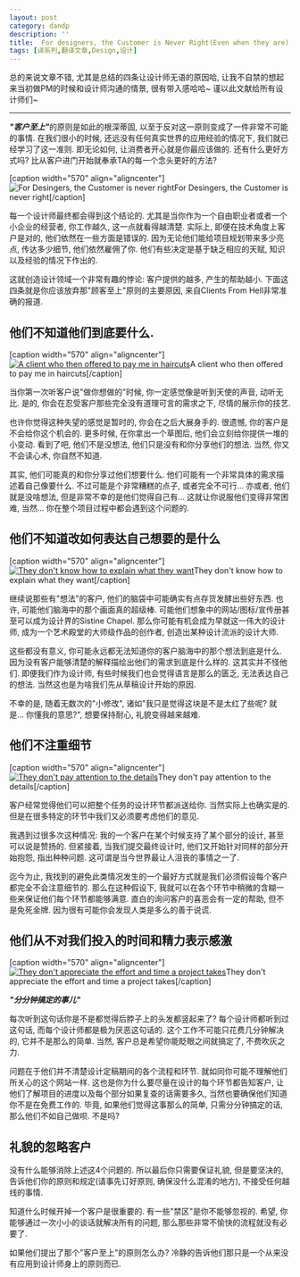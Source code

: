 ```yaml
---
layout: post
category: dandp
description: ''
title:  For designers, the Customer is Never Right(Even when they are)
tags: [译系列,翻译文章,Design,设计]
---
```


总的来说文章不错, 尤其是总结的四条让设计师无语的原因哈, 让我不自禁的想起来当初做PM的时候和设计师沟通的情景, 很有带入感哈哈~ 谨以此文献给所有设计师们~
<hr>
<p><em><strong>"客户至上"</strong></em>的原则是如此的根深蒂固, 以至于反对这一原则变成了一件非常不可能的事情. 在我们很小的时候, 还远没有任何真实世界的应用经验的情况下, 我们就已经学习了这一准则. 即无论如何, 让消费者开心就是你最应该做的. 还有什么更好方式吗? 比从客户进门开始就奉承TA的每一个念头更好的方法?</p>

<p>[caption width="570" align="aligncenter"]<img src="http://designmodo.com/wp-content/uploads/2014/08/customer-is-never-right.png" alt="For Desingers, the Customer is never right" title="">For Desingers, the Customer is never right[/caption]</p>

<p>每一个设计师最终都会得到这个结论的. 尤其是当你作为一个自由职业者或者一个小企业的经营者, 你工作越久, 这一点就看得越清楚. 实际上, 即便在技术角度上客户是对的, 他们依然在一些方面是错误的. 因为无论他们能给项目规划带来多少亮点, 传达多少细节, 他们依然雇佣了你.  他们有些决定是基于缺乏相应的天赋, 知识以及经验的情况下作出的.</p>

<p>这就创造设计领域一个非常有趣的悖论:  客户提供的越多, 产生的帮助越小. 下面这四条就是你应该放弃那"顾客至上"原则的主要原因,  来自Clients From Hell非常准确的报道.</p>

<h2>他们不知道他们到底要什么.</h2>

<p>[caption width="570" align="aligncenter"]<a href="http://clientsfromhell.net/post/82379675961/i-need-this-logo-redone-it-should-look-like-the#disqus_thread"><img src="http://designmodo.com/wp-content/uploads/2014/08/cfh1.png" alt="A client who then offered to pay me in haircuts" title="A client who then offered to pay me in haircuts"></a>A client who then offered to pay me in haircuts[/caption]</p>

<p>当你第一次听客户说"做你想做的"时候, 你一定感觉像是听到天使的声音, 动听无比.  是的, 你会在忍受客户那些完全没有道理可言的需求之下, 尽情的展示你的技艺.</p>

<p>也许你觉得这种失望的感觉是暂时的,  你会在之后大展身手的. 很遗憾, 你的客户是不会给你这个机会的. 更多时候, 在你拿出一个草图后, 他们会立刻给你提供一堆的小变动.  看到了吧, 他们不是没想法, 他们只是没有和你分享他们的想法. 当然, 你又不会读心术, 你自然不知道.</p>

<p>其实, 他们可能真的和你分享过他们想要什么. 他们可能有一个非常具体的需求描述着自己像要什么. 不过可能是个非常糟糕的点子, 或者完全不可行... 亦或者, 他们就是没啥想法, 但是非常不幸的是他们觉得自己有... 这就让你说服他们变得非常困难, 当然... 你在整个项目过程中都会遇到这个问题的.</p>

<h2>他们不知道改如何表达自己想要的是什么</h2>

<p>[caption width="570" align="aligncenter"]<a href="http://clientsfromhell.net/post/89956899656/client-can-you-make-it-less-black-like-half#disqus_thread"><img src="http://designmodo.com/wp-content/uploads/2014/08/cfh2.png" alt="They don't know how to explain what they want" title="They don't know how to explain what they want"></a>They don't know how to explain what they want[/caption]</p>

<p>继续说那些有"想法"的客户, 他们的脑袋中可能确实有点存货发酵出些好东西. 也许, 可能他们脑海中的那个画面真的超级棒. 可能他们想象中的网站/图标/宣传册甚至可以成为设计界的Sistine Chapel. 那么你可能有机会成为早就这一伟大的设计师, 成为一个艺术殿堂的大师级作品的创作者, 创造出某种设计流派的设计大师.</p>

<p>这些都没有意义, 你可能永远都无法知道你的客户脑海中的那个想法到底是什么.  因为没有客户能够清楚的解释描绘出他们的需求到底是什么样的. 这其实并不怪他们. 即便我们作为设计师, 有些时候我们也会觉得语言是那么的匮乏, 无法表达自己的想法. 当然这也是为啥我们先从草稿设计开始的原因.</p>

<p>不幸的是, 随着无数次的"小修改", 诸如"我只是觉得这块是不是太红了些呢? 就是... 你懂我的意思?", 想要保持耐心, 礼貌变得越来越难.</p>

<h2>他们不注重细节</h2>

<p>[caption width="570" align="aligncenter"]<a href="http://clientsfromhell.net/post/89962538710/client-this-promo-leaflet-youve-designed-is#disqus_thread"><img src="http://designmodo.com/wp-content/uploads/2014/08/cfh3.png" alt="They don't pay attention to the details" title="They don't pay attention to the details"></a>They don't pay attention to the details[/caption]</p>

<p>客户经常觉得他们可以把整个任务的设计环节都派送给你. 当然实际上也确实是的. 但是在很多特定的环节中我们又必须要考虑他们的意见.</p>

<p>我遇到过很多次这种情况: 我的一个客户在某个时候支持了某个部分的设计, 甚至可以说是赞扬的. 但紧接着, 当我们提交最终设计时, 他们又开始针对同样的部分开始抱怨, 指出种种问题. 这可谓是当今世界最让人沮丧的事情之一了.</p>

<p>迄今为止, 我找到的避免此类情况发生的一个最好方式就是我们必须假设每个客户都完全不会注意细节的. 那么在这种假设下, 我就可以在各个环节中稍微的含糊一些来保证他们每个环节都能够满意. 直白的询问客户的喜恶会有一定的帮助, 但不是免死金牌. 因为很有可能你会发现人类是多么的善于说谎.</p>

<h2>他们从不对我们投入的时间和精力表示感激</h2>

<p>[caption width="570" align="aligncenter"]<a href="http://clientsfromhell.net/post/81580003737/im-transcribing-some-audio-to-text-client-its#disqus_thread"><img src="http://designmodo.com/wp-content/uploads/2014/08/cfh4.png" alt="They don't appreciate the effort and time a project takes" title="They don't appreciate the effort and time a project takes"></a>They don't appreciate the effort and time a project takes[/caption]</p>

<p><em><strong>"分分钟搞定的事儿"</strong></em></p>

<p>每次听到这句话你是不是都觉得后脖子上的头发都竖起来了? 每个设计师都听到过这句话, 而每个设计师都是极为厌恶这句话的. 这个工作不可能只花费几分钟解决的, 它并不是那么的简单. 当然, 客户总是希望你能眨眼之间就搞定了, 不费吹灰之力.</p>

<p>问题在于他们并不清楚设计定稿期间的各个流程和环节. 就如同你可能不理解他们所关心的这个网站一样. 这也是你为什么要尽量在设计的每个环节都告知客户, 让他们了解项目的进度以及每个部分如果复查的话需要多久, 当然也要确保他们知道你不是在免费工作的. 毕竟, 如果他们觉得这事那么的简单, 只需分分钟搞定的话, 那么他们不如自己做呗. 不是吗?</p>

<h2>礼貌的忽略客户</h2>

<p>没有什么能够消除上述这4个问题的. 所以最后你只需要保证礼貌, 但是要坚决的, 告诉他们你的原则和规定(请事先订好原则, 确保没什么混淆的地方), 不接受任何越线的事情.</p>

<p>知道什么时候开掉一个客户是很重要的. 有一些"禁区"是你不能够忽视的. 希望, 你能够通过一次小小的谈话就解决所有的问题, 那么那些非常不愉快的流程就没有必要了.</p>

<p>如果他们提出了那个"客户至上"的原则怎么办? 冷静的告诉他们那只是一个从来没有应用到设计师身上的原则而已.</p>
